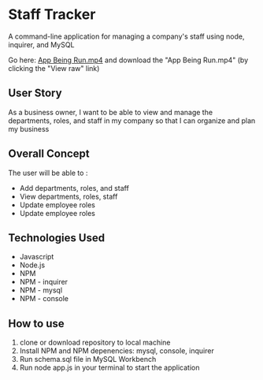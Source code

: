 # Staff Tracker

A command-line application for managing a company's staff using node, inquirer, and MySQL

Go here: [App Being Run.mp4](https://github.com/Kane-R/StaffTracker/blob/master/App%20Being%20Run.mp4) and download the "App Being Run.mp4" (by clicking the "View raw" link)

## User Story
As a business owner, I want to be able to view and manage the departments, roles, and staff in my company so that I can organize and plan my business

## Overall Concept

The user will be able to :

<ul> 
<li>Add departments, roles, and staff</li>
<li>View departments, roles, staff</li>
<li>Update employee roles</li>
<li>Update employee roles</li>
</ul>

## Technologies Used

<ul>
<li>Javascript</li>
<li>Node.js</li>
<li>NPM</li>
<li>NPM - inquirer</li>
<li>NPM - mysql</li>
<li>NPM - console</li>
</ul>

## How to use

<ol>
<li>clone or download repository to local machine</li>
<li>Install NPM and NPM depenencies: mysql, console, inquirer</li>
<li>Run schema.sql file in MySQL Workbench</li>
<li>Run node app.js in your terminal to start the application</li>

</ol>